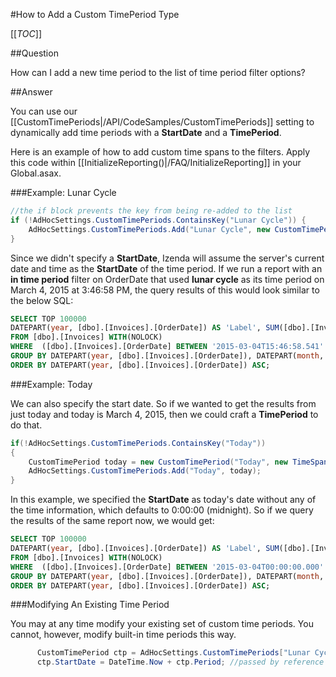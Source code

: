 #How to Add a Custom TimePeriod Type

[[_TOC_]]

##Question

How can I add a new time period to the list of time period filter options?

##Answer

You can use our [[CustomTimePeriods|/API/CodeSamples/CustomTimePeriods]] setting to dynamically add time periods with a **StartDate** and a **TimePeriod**.

Here is an example of how to add custom time spans to the filters. Apply this code within [[InitializeReporting()|/FAQ/InitializeReporting]] in your Global.asax.

###Example: Lunar Cycle

```csharp
//the if block prevents the key from being re-added to the list
if (!AdHocSettings.CustomTimePeriods.ContainsKey("Lunar Cycle")) { 
    AdHocSettings.CustomTimePeriods.Add("Lunar Cycle", new CustomTimePeriod("Lunar Cycle", new TimeSpan(29, 12, 44, 2, 976))); 
}
```

Since we didn't specify a **StartDate**, Izenda will assume the server's current date and time as the **StartDate** of the time period. If we run a report with an **in time period** filter on OrderDate that used **lunar cycle** as its time period on March 4, 2015 at 3:46:58 PM, the query results of this would look similar to the below SQL:

```sql
SELECT TOP 100000  
DATEPART(year, [dbo].[Invoices].[OrderDate]) AS 'Label', SUM([dbo].[Invoices].[Freight]) AS 'Value', DATEPART(month, [dbo].[Invoices].[OrderDate]) AS 'Separator'
FROM [dbo].[Invoices] WITH(NOLOCK) 
WHERE  ([dbo].[Invoices].[OrderDate] BETWEEN '2015-03-04T15:46:58.541' AND '2015-04-03T04:31:01.517') 
GROUP BY DATEPART(year, [dbo].[Invoices].[OrderDate]), DATEPART(month, [dbo].[Invoices].[OrderDate])
ORDER BY DATEPART(year, [dbo].[Invoices].[OrderDate]) ASC;
```

###Example: Today

We can also specify the start date. So if we wanted to get the results from just today and today is March 4, 2015, then we could craft a **TimePeriod** to do that.

```csharp
if(!AdHocSettings.CustomTimePeriods.ContainsKey("Today"))
{
    CustomTimePeriod today = new CustomTimePeriod("Today", new TimeSpan(23, 59, 59, 999), DateTime.Now.Date);
    AdHocSettings.CustomTimePeriods.Add("Today", today);
}
```

In this example, we specified the **StartDate** as today's date without any of the time information, which defaults to 0:00:00 (midnight). So if we query the results of the same report now, we would get:

```sql
SELECT TOP 100000  
DATEPART(year, [dbo].[Invoices].[OrderDate]) AS 'Label', SUM([dbo].[Invoices].[Freight]) AS 'Value', DATEPART(month, [dbo].[Invoices].[OrderDate]) AS 'Separator'
FROM [dbo].[Invoices] WITH(NOLOCK) 
WHERE  ([dbo].[Invoices].[OrderDate] BETWEEN '2015-03-04T00:00:00.000' AND '2015-03-04T23:59:59.999') 
GROUP BY DATEPART(year, [dbo].[Invoices].[OrderDate]), DATEPART(month, [dbo].[Invoices].[OrderDate])
ORDER BY DATEPART(year, [dbo].[Invoices].[OrderDate]) ASC;
```

###Modifying An Existing Time Period

You may at any time modify your existing set of custom time periods. You cannot, however, modify built-in time periods this way.

```csharp
      CustomTimePeriod ctp = AdHocSettings.CustomTimePeriods["Lunar Cycle"];
      ctp.StartDate = DateTime.Now + ctp.Period; //passed by reference so the original list will update
```